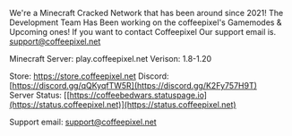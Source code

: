 We're a Minecraft Cracked Network that has been around since 2021!
The Development Team Has Been working on the coffeepixel's Gamemodes & Upcoming ones!
If you want to contact Coffeepixel Our support email is. support@coffeepixel.net

Minecraft Server: play.coffeepixel.net
Verison: 1.8-1.20

Store: https://store.coffeepixel.net
Discord: [https://discord.gg/qQKyqfTW5R](https://discord.gg/K2Fy757H9T)                                                                                   
Server Status: [[https://coffeebedwars.statuspage.io](https://status.coffeepixel.net)](https://status.coffeepixel.net)                                                        

Support email: support@coffeepixel.net
